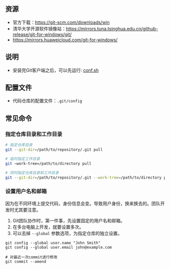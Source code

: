 ## 资源

- 官方下载：https://git-scm.com/downloads/win
- 清华大学开源软件镜像站：https://mirrors.tuna.tsinghua.edu.cn/github-release/git-for-windows/git/
- https://mirrors.huaweicloud.com/git-for-windows/


## 说明

- 安装完Git客户端之后，可以先运行: [conf.sh](conf.sh)


## 配置文件

- 代码仓库的配置文件：`.git/config`


## 常见命令

### 指定仓库目录和工作目录

```bash
# 指定仓库目录
git --git-dir=/path/to/repository/.git pull

# 临时指定工作目录
git –work-tree=/path/to/directory pull

# 同时指定仓库目录和工作目录
git --git-dir=/path/to/repository/.git --work-tree=/path/to/directory pull
```

### 设置用户名和邮箱

因为在不同环境上提交代码，身份信息会变。导致用户身份，换来换去的。团队开发时尤其要注意。

1. Git团队协作时，第一件事，先设置固定的用户名和邮箱。
2. 在多台电脑上开发，就要设置多次。
3. 可以去掉 `--global` 参数选项，为指定仓库的独立设置。

```
git config --global user.name "John Smith"
git config --global user.email john@example.com

# 对最近一次commit进行修改
git commit --amend
```
